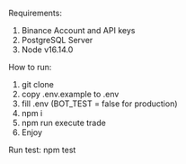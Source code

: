 Requirements:
1. Binance Account and API keys
2. PostgreSQL Server
3. Node v16.14.0


How to run:
1. git clone
2. copy .env.example to .env
3. fill .env (BOT_TEST = false for production)
4. npm i
5. npm run execute trade
6. Enjoy


Run test:
npm test
